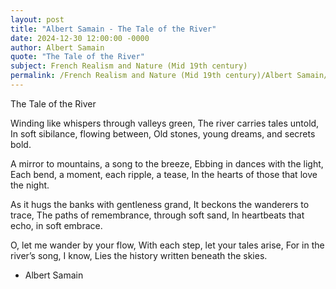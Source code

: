 ```yaml
---
layout: post
title: "Albert Samain - The Tale of the River"
date: 2024-12-30 12:00:00 -0000
author: Albert Samain
quote: "The Tale of the River"
subject: French Realism and Nature (Mid 19th century)
permalink: /French Realism and Nature (Mid 19th century)/Albert Samain/Albert Samain - The Tale of the River
---
```


The Tale of the River

Winding like whispers through valleys green,
The river carries tales untold,
In soft sibilance, flowing between,
Old stones, young dreams, and secrets bold.

A mirror to mountains, a song to the breeze,
Ebbing in dances with the light,
Each bend, a moment, each ripple, a tease,
In the hearts of those that love the night.

As it hugs the banks with gentleness grand,
It beckons the wanderers to trace,
The paths of remembrance, through soft sand,
In heartbeats that echo, in soft embrace.

O, let me wander by your flow,
With each step, let your tales arise,
For in the river’s song, I know,
Lies the history written beneath the skies.

- Albert Samain
